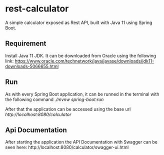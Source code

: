 # rest-calculator
A simple calculator exposed as Rest API, built with Java 11 using Spring Boot.

## Requirement
Install Java 11 JDK. It can be downloaded from Oracle using the following link: https://www.oracle.com/technetwork/java/javase/downloads/jdk11-downloads-5066655.html 

## Run
As with every Spring Boot application, it can be runned in the terminal with the following command *./mvnw spring-boot:run*

After that the application can be accessed using the base url *http://localhost:8080/calculator*

## Api Documentation
After starting the application the API Documentation with Swagger can be seen here: http://localhost:8080/calculator/swagger-ui.html


